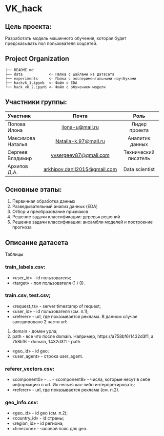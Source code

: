 # VK_hack
## Цель проекта:
Разработать модель машинного обучения, 
которая будет предсказывать пол пользователя соцсетей.

## Project Organization
    ├── README.md
    ├── data            <- Папка с файлами из датасета
    ├── experiments     <- Папка с экспериментальными ноутбуками
    ├── hackvk_1.ipynb  <- Файл с EDA
    └── hack_vk_2.ipynb <- Файл с обучением модели 


## Участники группы:

| Участник      |            Почта               |         Роль         |
|:--------------|:------------------------------:|:--------------------:|
| Попова Илона  |     ilona-u@mail.ru        |    Лидер проекта     |
| Максимова Наталья |       Natalia-k.97@mail.ru     |   Аналитик данных    |
| Сергеев Владимир |        vvsergeev87@gmail.com    |    Технический писатель |
| Архипов Д.А.  | arkhipov.danil2015@gmail.com   |     Data scientist |


## Основные этапы:
1. Первичная обработка данных
2. Разведывательный анализ данных (EDA)
3. Отбор и преобразование признаков
4. Решение задачи классификации: деревья решений
5. Решение задачи классификации: ансамбли моделей и построение прогноза

## Описание датасета
Таблицы

### train_labels.csv:
- «user_id» - id пользователя;
- «target» - пол пользователя (1 / 0).
 
### train.csv, test.csv;
- «request_ts» - server timestamp of request;
- «user_id» - id пользователя (см. п.1);
- «referer» - url, где показывается реклама. В данном случае захэшировано 2 части url:
1) domain - домен урла;
2) path - все что после domain. Например, https://a758bf6/1432d3f1, a 758bf6 - domain, 1432d3f1 - path.
- «geo_id» - id geo;
- «user_agent» - строка user_agent.
 
### referer_vectors.csv:
- «component0» - … - «component9» - числа, которые несут в себе информацию о url. Их нельзя как-либо интерпретировать;
- «referer» - url, где показывается реклама (см. п.2).
 
### geo_info.csv:
- «geo_id» - id geo (см. п.2);
- «country_id» - id страны;
- «region_id» - id региона;
- «timezone» - часовой пояс для geo.









